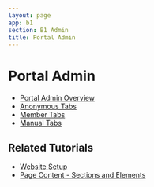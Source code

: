 ```yaml
---
layout: page
app: b1
section: B1 Admin
title: Portal Admin
---
```


# Portal Admin


<div id="videoContainer">
  <ul id="playlist">
      <li class="active"><a href="/videos/b1/admin/overview/output.mp4">Portal Admin Overview</a></li>
      <li><a href="/videos/b1/admin/anonymous/output.mp4">Anonymous Tabs</a></li>
      <li><a href="/videos/b1/admin/members/output.mp4">Member Tabs</a></li>
      <li><a href="/videos/b1/admin/manual/output.mp4">Manual Tabs</a></li>
  </ul>
</div>

## Related Tutorials
- <a href="/b1/admin/initial-setup.html">Website Setup</a>
- <a href="/b1/admin/sections-elements.html">Page Content - Sections and Elements</a>